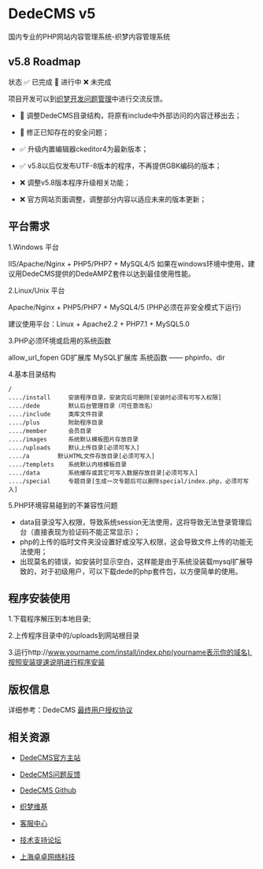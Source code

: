 # DedeCMS v5

国内专业的PHP网站内容管理系统-织梦内容管理系统

## v5.8 Roadmap

状态 ✅ 已完成 🔨 进行中 ❌ 未完成

项目开发可以到[织梦开发问题管理](https://github.com/dedetech/issues)中进行交流反馈。

- 🔨 调整DedeCMS目录结构，将原有include中外部访问的内容迁移出去；

- 🔨 修正已知存在的安全问题；

- ✅ 升级内置编辑器ckeditor4为最新版本；

- ✅ v5.8以后仅发布UTF-8版本的程序，不再提供GBK编码的版本；

- ❌ 调整v5.8版本程序升级相关功能；

- ❌ 官方网站页面调整，调整部分内容以适应未来的版本更新；

## 平台需求

1.Windows 平台

IIS/Apache/Nginx + PHP5/PHP7 + MySQL4/5
如果在windows环境中使用，建议用DedeCMS提供的DedeAMPZ套件以达到最佳使用性能。

2.Linux/Unix 平台

Apache/Nginx + PHP5/PHP7 + MySQL4/5 (PHP必须在非安全模式下运行)

建议使用平台：Linux + Apache2.2 + PHP7.1 + MySQL5.0

3.PHP必须环境或启用的系统函数

allow_url_fopen
GD扩展库
MySQL扩展库
系统函数 —— phpinfo、dir

4.基本目录结构

```
/
..../install     安装程序目录，安装完后可删除[安装时必须有可写入权限]
..../dede        默认后台管理目录（可任意改名）
..../include     类库文件目录
..../plus        附助程序目录
..../member      会员目录
..../images      系统默认模板图片存放目录
..../uploads     默认上传目录[必须可写入]
..../a        默认HTML文件存放目录[必须可写入]
..../templets    系统默认内核模板目录
..../data        系统缓存或其它可写入数据存放目录[必须可写入]
..../special     专题目录[生成一次专题后可以删除special/index.php，必须可写入]
```

5.PHP环境容易碰到的不兼容性问题
  * data目录没写入权限，导致系统session无法使用，这将导致无法登录管理后台（直接表现为验证码不能正常显示）；
  * php的上传的临时文件夹没设置好或没写入权限，这会导致文件上传的功能无法使用；
  * 出现莫名的错误，如安装时显示空白，这样能是由于系统没装载mysql扩展导致的，对于初级用户，可以下载dede的php套件包，以方便简单的使用。

## 程序安装使用

1.下载程序解压到本地目录;

2.上传程序目录中的/uploads到网站根目录

3.运行http://www.yourname.com/install/index.php(yourname表示你的域名),按照安装提速说明进行程序安装

## 版权信息

详细参考：DedeCMS [最终用户授权协议](./docs/license.txt)

## 相关资源

- [DedeCMS官方主站](http://www.dedecms.com)

- [DedeCMS问题反馈](https://github.com/dedetech/issues)

- [DedeCMS Github](https://github.com/dedetech/)

- [织梦维基](http://docs.dedecms.com)

- [客服中心](http://service.dedecms.com)

- [技术支持论坛](http://bbs.dedecms.com)

- [上海卓卓网络科技](http://www.desdev.cn)